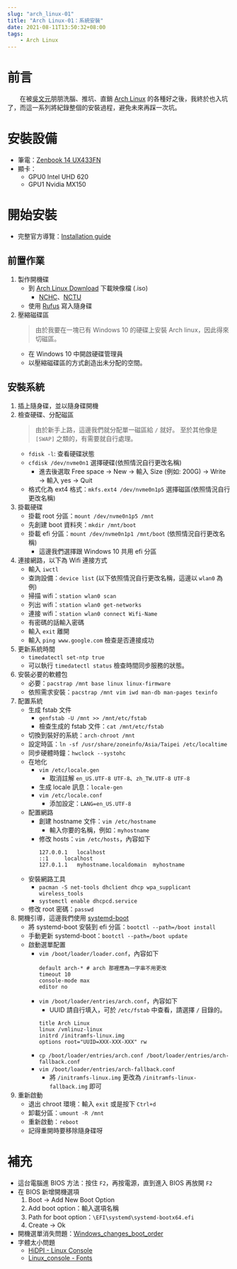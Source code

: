 ```yaml
---
slug: "arch_linux-01"
title: "Arch Linux-01：系統安裝"
date: 2021-08-11T13:50:32+08:00
tags:
    - Arch Linux
---
```

# 前言
&emsp;&emsp;在被[吳文元](https://github.com/jw910731/)朋朋洗腦、推坑、直銷 [Arch Linux](https://archlinux.org/) 的各種好之後，我終於也入坑了，而這一系列將紀錄整個的安裝過程，避免未來再踩一次坑。

# 安裝設備
- 筆電：[Zenbook 14 UX433FN](https://www.asus.com/tw/Commercial-Laptops/ASUS-ZenBook-14-UX433FN/)
- 顯卡：
    - GPU0 Intel UHD 620
    - GPU1 Nvidia MX150

# 開始安裝
- 完整官方導覽：[Installation guide](https://wiki.archlinux.org/title/Installation_guide)

## 前置作業
1. 製作開機碟
    - 到 [Arch Linux Download](https://archlinux.org/download/) 下載映像檔 (.iso)
        - [NCHC](https://free.nchc.org.tw/arch/iso/)、[NCTU](http://archlinux.cs.nctu.edu.tw/iso/)
    - 使用 [Rufus](https://rufus.ie/zh_TW/) 寫入隨身碟
2. 壓縮磁碟區
    > 由於我要在一塊已有 Windows 10 的硬碟上安裝 Arch linux，因此得來切磁區。
    - 在 Windows 10 中開啟硬碟管理員
    - 以壓縮磁碟區的方式創造出未分配的空間。

## 安裝系統
1. 插上隨身碟，並以隨身碟開機
2. 檢查硬碟、分配磁區
    > 由於新手上路，這邊我們就分配單一磁區給 `/` 就好。
    > 至於其他像是 `[SWAP]` 之類的，有需要就自行處理。
    - `fdisk -l`: 查看硬碟狀態
    - `cfdisk /dev/nvme0n1` 選擇硬碟(依照情況自行更改名稱)
        - 進去後選取 Free space -> New -> 輸入 Size (例如: 200G) -> Write -> 輸入 yes -> Quit
    - 格式化為 ext4 格式：`mkfs.ext4 /dev/nvme0n1p5` 選擇磁區(依照情況自行更改名稱)
3. 掛載硬碟
    - 掛載 root 分區：`mount /dev/nvme0n1p5 /mnt`
    - 先創建 boot 資料夾：`mkdir /mnt/boot`
    - 掛載 efi 分區：`mount /dev/nvme0n1p1 /mnt/boot` (依照情況自行更改名稱)
        - 這邊我們選擇跟 Windows 10 共用 efi 分區
4. 連接網路，以下為 Wifi 連接方式
    - 輸入 `iwctl`
    - 查詢設備：`device list` (以下依照情況自行更改名稱，這邊以 `wlan0` 為例)
    - 掃描 wifi：`station wlan0 scan` 
    - 列出 wifi：`station wlan0 get-networks`
    - 連接 wifi：`station wlan0 connect Wifi-Name`
    - 有密碼的話輸入密碼
    - 輸入 `exit` 離開
    - 輸入 `ping www.google.com` 檢查是否連接成功
5. 更新系統時間
    - `timedatectl set-ntp true`
    - 可以執行 `timedatectl status` 檢查時間同步服務的狀態。
6. 安裝必要的軟體包
    - 必要：`pacstrap /mnt base linux linux-firmware`
    - 依照需求安裝：`pacstrap /mnt vim iwd man-db man-pages texinfo`
7. 配置系統
    - 生成 fstab 文件
        - `genfstab -U /mnt >> /mnt/etc/fstab`
        - 檢查生成的 fstab 文件：`cat /mnt/etc/fstab`
    - 切換到裝好的系統：`arch-chroot /mnt`
    - 設定時區：`ln -sf /usr/share/zoneinfo/Asia/Taipei /etc/localtime`
    - 同步硬體時鐘：`hwclock --systohc`
    - 在地化
        - `vim /etc/locale.gen`
            - 取消註解 `en_US.UTF-8 UTF-8`、`zh_TW.UTF-8 UTF-8`
        - 生成 locale 訊息：`locale-gen`
        - `vim /etc/locale.conf`
            - 添加設定：`LANG=en_US.UTF-8`
    - 配置網路
        - 創建 hostname 文件：`vim /etc/hostname`
            - 輸入你要的名稱，例如：`myhostname`
        - 修改 hosts：`vim /etc/hosts`，內容如下
            ```
            127.0.0.1	localhost
            ::1		localhost
            127.0.1.1	myhostname.localdomain	myhostname
            ```
    - 安裝網路工具
        - `pacman -S net-tools dhclient dhcp wpa_supplicant wireless_tools`
        - `systemctl enable dhcpcd.service`
    - 修改 root 密碼：`passwd`
8. 開機引導，這邊我們使用 [systemd-boot](https://wiki.archlinux.org/title/systemd-boot)
    - 將 systemd-boot 安裝到 efi 分區：`bootctl --path=/boot install`
    - 手動更新 systemd-boot：`bootctl --path=/boot update`
    - 啟動選單配置
        - `vim /boot/loader/loader.conf`，內容如下
            ```
            default arch-* # arch 那裡應為一字串不用更改
            timeout 10
            console-mode max
            editor no
            ```
        - `vim /boot/loader/entries/arch.conf`，內容如下
            - UUID 請自行填入，可於 `/etc/fstab` 中查看，請選擇 `/` 目錄的。
            ```
            title Arch Linux
            linux /vmlinuz-linux
            initrd /initramfs-linux.img
            options root="UUID=XXX-XXX-XXX" rw
            ```
        - `cp /boot/loader/entries/arch.conf /boot/loader/entries/arch-fallback.conf`
        - `vim /boot/loader/entries/arch-fallback.conf`
            - 將 `/initramfs-linux.img` 更改為 `/initramfs-linux-fallback.img` 即可
9. 重新啟動
    - 退出 chroot 環境：輸入 `exit` 或是按下 `Ctrl+d`
    - 卸載分區：`umount -R /mnt`
    - 重新啟動：`reboot`
    - 記得重開時要移除隨身碟呀

# 補充
- 這台電腦進 BIOS 方法：按住 `F2`，再按電源，直到進入 BIOS 再放開 `F2`
-  在 BIOS 新增開機選項
    1. Boot -> Add New Boot Option
    2. Add boot option：輸入選項名稱
    3. Path for boot option：`\EFI\systemd\systemd-bootx64.efi`
    4. Create -> Ok
- 開機選單消失問題：[Windows_changes_boot_order](https://wiki.archlinux.org/title/Unified_Extensible_Firmware_Interface#Windows_changes_boot_order)
- 字體太小問題
    - [HiDPI - Linux Console](https://wiki.archlinux.org/title/HiDPI#Linux_console)
    - [Linux_console - Fonts](https://wiki.archlinux.org/title/Linux_console#Fonts)